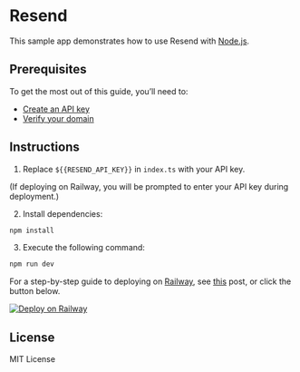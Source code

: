 # Resend

This sample app demonstrates how to use Resend with [Node.js](https://nodejs.org).

## Prerequisites

To get the most out of this guide, you’ll need to:

* [Create an API key](https://resend.com/api-keys)
* [Verify your domain](https://resend.com/domains)

## Instructions

1. Replace `${{RESEND_API_KEY}}` in `index.ts` with your API key.

(If deploying on Railway, you will be prompted to enter your API key during deployment.)

2. Install dependencies:

  ```sh
npm install
  ```

3. Execute the following command:

  ```sh
npm run dev
  ```

For a step-by-step guide to deploying on [Railway](https://railway.app/?referralCode=resend), see [this](https://resend.com/docs/send-with-railway) post, or click the button below.

[![Deploy on Railway](https://railway.app/button.svg)](https://railway.app/new/template/resend?referralCode=resend)

## License

MIT License
